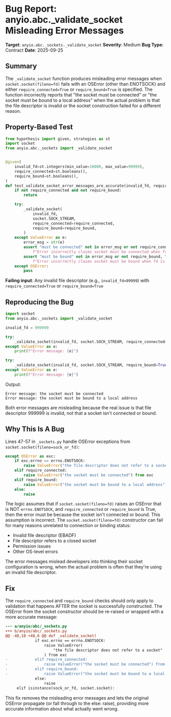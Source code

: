 # Bug Report: anyio.abc._validate_socket Misleading Error Messages

**Target**: `anyio.abc._sockets._validate_socket`
**Severity**: Medium
**Bug Type**: Contract
**Date**: 2025-09-25

## Summary

The `_validate_socket` function produces misleading error messages when `socket.socket(fileno=fd)` fails with an OSError (other than ENOTSOCK) and either `require_connected=True` or `require_bound=True` is specified. The function incorrectly reports that "the socket must be connected" or "the socket must be bound to a local address" when the actual problem is that the file descriptor is invalid or the socket construction failed for a different reason.

## Property-Based Test

```python
from hypothesis import given, strategies as st
import socket
from anyio.abc._sockets import _validate_socket


@given(
    invalid_fd=st.integers(min_value=10000, max_value=99999),
    require_connected=st.booleans(),
    require_bound=st.booleans(),
)
def test_validate_socket_error_messages_are_accurate(invalid_fd, require_connected, require_bound):
    if not require_connected and not require_bound:
        return

    try:
        _validate_socket(
            invalid_fd,
            socket.SOCK_STREAM,
            require_connected=require_connected,
            require_bound=require_bound,
        )
    except ValueError as e:
        error_msg = str(e)
        assert "must be connected" not in error_msg or not require_connected, \
            f"Error incorrectly claims socket must be connected when fd is invalid: {error_msg}"
        assert "must be bound" not in error_msg or not require_bound, \
            f"Error incorrectly claims socket must be bound when fd is invalid: {error_msg}"
    except OSError:
        pass
```

**Failing input**: Any invalid file descriptor (e.g., `invalid_fd=99999`) with `require_connected=True` or `require_bound=True`

## Reproducing the Bug

```python
import socket
from anyio.abc._sockets import _validate_socket

invalid_fd = 999999

try:
    _validate_socket(invalid_fd, socket.SOCK_STREAM, require_connected=True)
except ValueError as e:
    print(f"Error message: {e}")

try:
    _validate_socket(invalid_fd, socket.SOCK_STREAM, require_bound=True)
except ValueError as e:
    print(f"Error message: {e}")
```

Output:
```
Error message: the socket must be connected
Error message: the socket must be bound to a local address
```

Both error messages are misleading because the real issue is that file descriptor 999999 is invalid, not that a socket isn't connected or bound.

## Why This Is A Bug

Lines 47-57 in `_sockets.py` handle OSError exceptions from `socket.socket(fileno=sock_or_fd)`:

```python
except OSError as exc:
    if exc.errno == errno.ENOTSOCK:
        raise ValueError("the file descriptor does not refer to a socket") from exc
    elif require_connected:
        raise ValueError("the socket must be connected") from exc
    elif require_bound:
        raise ValueError("the socket must be bound to a local address") from exc
    else:
        raise
```

The logic assumes that if `socket.socket(fileno=fd)` raises an OSError that is NOT `errno.ENOTSOCK`, and `require_connected` or `require_bound` is True, then the error must be because the socket isn't connected or bound. This assumption is incorrect. The `socket.socket(fileno=fd)` constructor can fail for many reasons unrelated to connection or binding status:
- Invalid file descriptor (EBADF)
- File descriptor refers to a closed socket
- Permission issues
- Other OS-level errors

The error messages mislead developers into thinking their socket configuration is wrong, when the actual problem is often that they're using an invalid file descriptor.

## Fix

The `require_connected` and `require_bound` checks should only apply to validation that happens AFTER the socket is successfully constructed. The OSError from the socket constructor should be re-raised or wrapped with a more accurate message:

```diff
--- a/anyio/abc/_sockets.py
+++ b/anyio/abc/_sockets.py
@@ -48,10 +48,6 @@ def _validate_socket(
             if exc.errno == errno.ENOTSOCK:
                 raise ValueError(
                     "the file descriptor does not refer to a socket"
                 ) from exc
-            elif require_connected:
-                raise ValueError("the socket must be connected") from exc
-            elif require_bound:
-                raise ValueError("the socket must be bound to a local address") from exc
             else:
                 raise
     elif isinstance(sock_or_fd, socket.socket):
```

This fix removes the misleading error messages and lets the original OSError propagate (or fall through to the else: raise), providing more accurate information about what actually went wrong.
